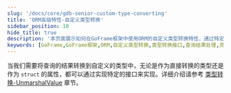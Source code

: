```yaml
---
slug: '/docs/core/gdb-senior-custom-type-converting'
title: 'ORM高级特性-自定义类型转换'
sidebar_position: 10
hide_title: true
description: '本页面展示如何在GoFrame框架中使用ORM的自定义类型转换特性，通过特定接口将查询结果转换为所需类型，无论是直接类型还是struct属性。此功能增强了GoFrame框架的灵活性，提供高效解决方案，助力开发者实现更高级的数据库交互。'
keywords: [GoFrame,GoFrame框架,ORM,自定义类型转换,类型转换接口,查询结果处理,灵活扩展,高效解决方案,struct属性,UnmarshalValue]
---
```


当我们需要将查询的结果转换到自定义的类型中，无论是作为直接转换的类型还是作为 `struct` 的属性，都可以通过实现特定的接口来实现。详细介绍请参考 [类型转换-UnmarshalValue](../../类型转换/类型转换-UnmarshalValue.md) 章节。